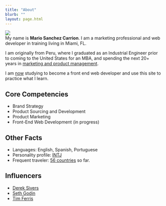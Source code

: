 ```yaml
---
title: "About"
blurb: ""
layout: page.html
---
```


<img src="/img/mario.png" class="profile"><br>
My name is **Mario Sanchez Carrion**. I am a marketing professional and web developer in training living in Miami, FL. 

I am originally from Peru, where I graduated as an Industrial Engineer prior to coming to the United States for an MBA, and spending the next 20+ years in [marketing and product management](https://www.linkedin.com/in/mariobox/).

I am [now](../now) studying to become a front end web developer and use this site to practice what I learn.

## Core Competencies 

* Brand Strategy
* Product Sourcing and Development
* Product Marketing
* Front-End Web Development (in progress)

## Other Facts

* Languages: English, Spanish, Portuguese
* Personality profile: [INTJ](http://mariosanchez.org/images/INTJ.PNG)
* Frequent traveler: [56 countries](https://github.com/mariobox/mariosanchez.org-hugo/blob/master/photos) so far.

## Influencers

* [Derek Sivers](http://sivers.org)
* [Seth Godin](http://sethgodin.typepad.com)
* [Tim Ferris](http://fourhourworkweek.com)

